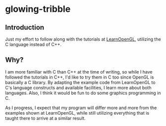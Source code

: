 # glowing-tribble

## Introduction
Just my effort to follow along with the tutorials at [LearnOpenGL](https://learnopengl.com), utilizing 
the C language instead of C++. 

## Why?
I am more familiar with C than C++ at the time of writing, so while I have followed the tutorials in C++,
I'd like to try them in C too since OpenGL is basically a C library. By adapting the example code from
LearnOpenGL to C's language constructs and available facilities, I learn more about both languages. Also,
I think it would be fun to do some graphics programming in C.

As I progress, I expect that my program will differ more and more from the examples shown at LearnOpenGL,
while still utilizing everything that is taught there to arrive at a similar result.
